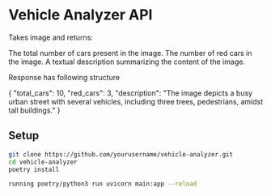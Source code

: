 # Vehicle Analyzer API

Takes image and returns:

The total number of cars present in the image.
The number of red cars in the image.
A textual description summarizing the content of the image.

Response has following structure

{
"total_cars": 10,
"red_cars": 3,
"description": "The image depicts a busy urban street with
  several vehicles, including three trees, pedestrians,
   amidst tall buildings."
}


## Setup

```bash
git clone https://github.com/yourusername/vehicle-analyzer.git
cd vehicle-analyzer
poetry install

running poetry/python3 run uvicorn main:app --reload